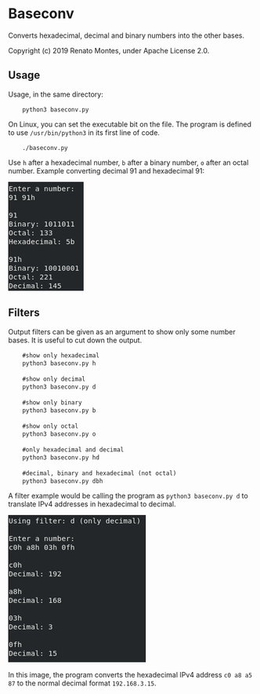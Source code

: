 Baseconv
========

Converts hexadecimal, decimal and binary numbers into the other bases.

Copyright (c) 2019 Renato Montes, under Apache License 2.0.


Usage
-----

Usage, in the same directory:

        python3 baseconv.py

On Linux, you can set the executable bit on the file. The program is defined to use `/usr/bin/python3` in its first line of code.

        ./baseconv.py

Use `h` after a hexadecimal number, `b` after a binary number, `o` after an octal number. Example converting decimal 91 and hexadecimal 91:

![image showing decimal 91 and hexadecimal 91 converted to the other bases](/readme-img/output-all.png)


Filters
-------

Output filters can be given as an argument to show only some number bases. It is useful to cut down the output.

        #show only hexadecimal
        python3 baseconv.py h

        #show only decimal
        python3 baseconv.py d

        #show only binary
        python3 baseconv.py b

        #show only octal
        python3 baseconv.py o

        #only hexadecimal and decimal
        python3 baseconv.py hd

        #decimal, binary and hexadecimal (not octal)
        python3 baseconv.py dbh

A filter example would be calling the program as `python3 baseconv.py d` to translate IPv4 addresses in hexadecimal to decimal.

![image showing the hex address c0 a8 a5 87 converted to decimal 192.168.3.15](/readme-img/ipv4.png)

In this image, the program converts the hexadecimal IPv4 address `c0 a8 a5 87` to the normal decimal format `192.168.3.15`.



